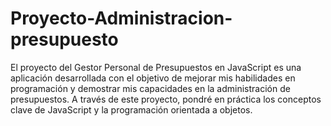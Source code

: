 # Proyecto-Administracion-presupuesto
El proyecto del Gestor Personal de Presupuestos en JavaScript es una aplicación desarrollada con el objetivo de mejorar mis habilidades en programación y demostrar mis capacidades en la administración de presupuestos. A través de este proyecto, pondré en práctica los conceptos clave de JavaScript y la programación orientada a objetos.
